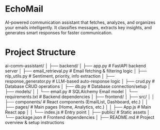 # EchoMail
AI-powered communication assistant that fetches, analyzes, and organizes your emails intelligently. It classifies messages, extracts key insights, and generates smart responses for faster communication.

# Project Structure
ai-comm-assistant/
│
├── backend/
│   ├── app.py                  # FastAPI backend server
│   ├── email_retrieval.py      # Email fetching & filtering logic
│   ├── nlp_utils.py            # Sentiment, priority, info extraction
│   ├── response_generator.py   # LLM-based auto-response logic
│   ├── crud.py                 # Database CRUD operations
│   ├── db.py                   # Database connection/setup
│   ├── models/
│   │   └── email.py            # SQLAlchemy Email model
│   └── requirements.txt        # Backend dependencies
│
├── frontend/
│   ├── src/
│   │   ├── components/         # React components (EmailList, Dashboard, etc.)
│   │   ├── pages/              # Main pages (Home, Analytics, etc.)
│   │   ├── App.js              # Main React app
│   │   └── index.js            # Entry point
│   ├── public/                 # Static assets
│   └── package.json            # Frontend dependencies
│
├── README.md                   # Project overview & setup instructions
